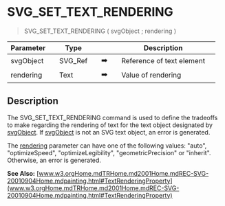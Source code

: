 <!-- SVG_SET_TEXT_RENDERING ( svgObject ; rendering )
 -> svgObject (Text)
 -> rendering (Text)-->
# SVG_SET_TEXT_RENDERING

> SVG_SET_TEXT_RENDERING ( svgObject ; rendering )

| Parameter |     | Type |     |     |     | Description |     |
| --- | --- | --- | --- | --- | --- | --- | --- |
| svgObject |     | SVG_Ref |     | ➡️ |     | Reference of text element |     |
| rendering |     | Text |     | ➡️ |     | Value of rendering |     |

## Description

The SVG_SET_TEXT_RENDERING command is used to define the tradeoffs to make regarding the rendering of text for the text object designated by [svgObject](# "Reference of text element"). If [svgObject](# "Reference of text element") is not an SVG text object, an error is generated.

The [rendering](# "Value of rendering") parameter can have one of the following values: "auto", "optimizeSpeed", "optimizeLegibility", "geometricPrecision" or "inherit". Otherwise, an error is generated.

**See Also:** [www.w3.orgHome.mdTRHome.md2001Home.mdREC-SVG-20010904Home.mdpainting.html#TextRenderingProperty](www.w3.orgHome.mdTRHome.md2001Home.mdREC-SVG-20010904Home.mdpainting.html#TextRenderingProperty)
